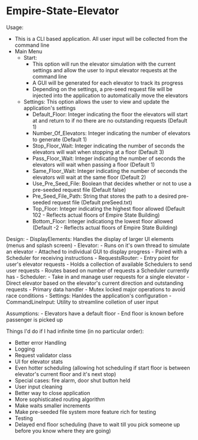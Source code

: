 # Empire-State-Elevator
Usage:
- This is a CLI based application. All user input will be collected from the command line
- Main Menu
    - Start: 
        - This option will run the elevator simulation with the current settings and allow the user to input elevator requests at the command line
        - A GUI will be generated for each elevator to track its progress
        - Depending on the settings, a pre-seed request file will be injected into the application to automatically move the elevators
    - Settings: This option allows the user to view and update the application's settings
        - Default_Floor: Integer indicating the floor the elevators will start at and return to if no there are no outstanding requests (Default 1)
	    - Number_Of_Elevators: Integer indicating the number of elevators to generate (Default 1)
	    - Stop_Floor_Wait: Integer indicating the number of seconds the elevators will wait when stopping at a floor (Default 3)
	    - Pass_Floor_Wait: Integer indicating the number of seconds the elevators will wait when passing a floor (Default 1)
	    - Same_Floor_Wait: Integer indicating the number of seconds the elevators will wait at the same floor (Default 2)
	    - Use_Pre_Seed_File: Boolean that decides whether or not to use a pre-seeded request file (Default false)
	    - Pre_Seed_File_Path: String that stores the path to a desired pre-seeded request file (Default preSeed.txt)
	    - Top_Floor: Integer indicating the highest floor allowed (Default 102 - Reflects actual floors of Empire State Building)
	    - Bottom_Floor: Integer indicationg the lowest floor allowed (Default -2 - Reflects actual floors of Empire State Building)

Design:
    - DisplayElements: Handles the display of larger UI elements (menus and splash screen)
    - Elevator:
        - Runs on it's own thread to simulate an elevator
        - Attached to individual GUI to display progress
        - Paired with a Scheduler for receiving instructions
    - RequestsRouter:
        - Entry point for user's elevator requests
        - Holds a collection of available Schedulers to send user requests
        - Routes based on number of requests a Scheduler currently has
    - Scheduler:
        - Take in and manage user requests for a single elevator
        - Direct elevator based on the elevator's current direction and outstanding requests
        - Primary data handler
        - Mutex locked major operations to avoid race conditions
    - Settings: Hanldes the application's configuration
    - CommandLineInput: Utility to streamline colletion of user input

Assumptions:
    - Elevators have a default floor
    - End floor is known before passenger is picked up

Things I'd do if I had infinite time (in no particular order):
- Better error Handling
- Logging
- Request validator class
- UI for elevator stats
- Even hotter scheduling (allowing hot scheduling if start floor is between elevator's current floor and it's next stop)
- Special cases: fire alarm, door shut button held
- User input cleaning
- Better way to close application
- More sophisticated routing algorithm
- Make waits smaller increments
- Make pre-seeded file system more feature rich for testing
- Testing
- Delayed end floor scheduling (have to wait till you pick someone up before you know where they are going)
